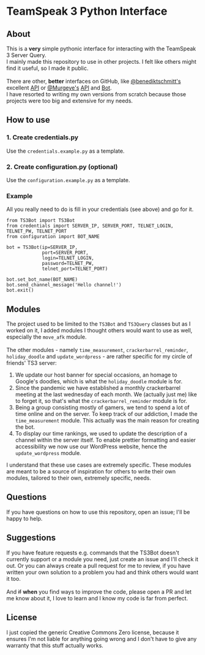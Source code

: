 # TeamSpeak 3 Python Interface

## About

This is a **very** simple pythonic interface for interacting with the TeamSpeak 3 Server Query.
<br>
I mainly made this repository to use in other projects.
I felt like others might find it useful, so I made it public.
<br><br>
There are other, **better** interfaces on GitHub, like
<a href='https://github.com/benediktschmitt'>@benediktschmitt's</a> excellent
<a href='https://github.com/benediktschmitt/py-ts3/tree/v2'>API</a> or
<a href='https://github.com/Murgeye'>@Murgeye's</a>
<a href='https://github.com/Murgeye/teamspeak3-python-api'>API</a> and
<a href='https://github.com/Murgeye/teamspeak3-python-bot'>Bot</a>.
<br>
I have resorted to writing my own versions from scratch because those projects were too big and extensive for my needs.

## How to use

### 1. Create credentials.py

Use the `credentials.example.py` as a template.

### 2. Create configuration.py (optional)

Use the `configuration.example.py` as a template.

### Example

All you really need to do is fill in your credentials (see above) and go for it.

```
from TS3Bot import TS3Bot
from credentials import SERVER_IP, SERVER_PORT, TELNET_LOGIN, TELNET_PW, TELNET_PORT
from configuration import BOT_NAME

bot = TS3Bot(ip=SERVER_IP,
             port=SERVER_PORT,
             login=TELNET_LOGIN,
             password=TELNET_PW,
             telnet_port=TELNET_PORT)

bot.set_bot_name(BOT_NAME)
bot.send_channel_message('Hello channel!')
bot.exit()
```

## Modules
The project used to be limited to the `TS3Bot` and `TS3Query` classes but as I worked on it,
I added modules I thought others would want to use as well, especially the `move_afk` module.
<br><br>
The other modules - namely `time_measurement`, `crackerbarrel_reminder`, `holiday_doodle` and `update_wordpress` -
are rather specific for my circle of friends' TS3 server:
1. We update our host banner for special occasions, an homage to Google's doodles, which is what the `holiday_doodle`
module is for.
2. Since the pandemic we have established a monthly crackerbarrel meeting at the last wednesday of each month.
We (actually just me) like to forget it, so that's what the `crackerbarrel_reminder` module is for.
3. Being a group consisting mostly of gamers, we tend to spend a lot of time online and on the server.
To keep track of our addiction, I made the `time_measurement` module. This actually was the main reason for creating the bot.
4. To display our time rankings, we used to update the description of a channel within the server itself.
To enable prettier formatting and easier accessibility we now use our WordPress website, hence the `update_wordpress` module.

I understand that these use cases are extremely specific. These modules are meant to be a source of inspiration for
others to write their own modules, tailored to their own, extremely specific, needs.

## Questions

If you have questions on how to use this repository, open an issue; I'll be happy to help.

## Suggestions

If you have feature requests e.g. commands that the TS3Bot doesn't currently support or a module you need,
just create an issue and I'll check it out. Or you can always create a pull request for me to review, if you
have written your own solution to a problem you had and think others would want it too.
<br><br>
And ~~if~~ **when** you find ways to improve the code, please open a PR and let me know about it, 
I love to learn and I know my code is far from perfect.

## License

I just copied the generic Creative Commons Zero license, because it ensures I'm not liable for anything going wrong
and I don't have to give any warranty that this stuff actually works.
